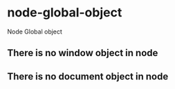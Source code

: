 # node-global-object
Node Global object
## There is no window object in node

## There is no document object in node
